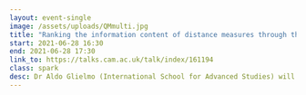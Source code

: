 ```yaml
---
layout: event-single
image: /assets/uploads/QMmulti.jpg
title: "Ranking the information content of distance measures through the information imbalance"
start: 2021-06-28 16:30
end: 2021-06-28 17:30
link_to: https://talks.cam.ac.uk/talk/index/161194
class: spark
desc: Dr Aldo Glielmo (International School for Advanced Studies) will explore novel approaches to the construction of optimally informative descriptors of physical systems.
---
```

